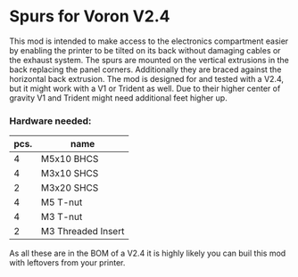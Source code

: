 # Spurs for Voron V2.4 #
This mod is intended to make access to the electronics compartment easier by enabling the printer to be tilted on its back without damaging cables or the exhaust system.
The spurs are mounted on the vertical extrusions in the back replacing the panel corners. Additionally they are braced against the horizontal back extrusion.
The mod is designed for and tested with a V2.4, but it might work with a V1 or Trident as well. Due to their higher center of gravity V1 and Trident might need additional feet higher up.

### Hardware needed: ###
| pcs. | name               |
|------|--------------------|
| 4    | M5x10 BHCS         |
| 4    | M3x10 SHCS         |
| 2    | M3x20 SHCS         |
| 4    | M5 T-nut           |
| 4    | M3 T-nut           |
| 2    | M3 Threaded Insert |

As all these are in the BOM of a V2.4 it is highly likely you can buil this mod with leftovers from your printer.
